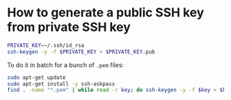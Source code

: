 # How to generate a public SSH key from private SSH key

``` sh
PRIVATE_KEY=~/.ssh/id_rsa
ssh-keygen -y -f $PRIVATE_KEY > $PRIVATE_KEY.pub
```

To do it in batch for a bunch of `.pem` files:

``` sh
sudo apt-get update
sudo apt-get install -y ssh-askpass
find . -name "*.pem" | while read -r key; do ssh-keygen -y -f $key > $key.pub; done
```
